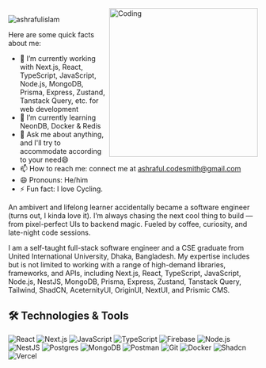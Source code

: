 <!--
**Srabon444/srabon444** is a ✨ _special_ ✨ repository because its `README.md` (this file) appears on your GitHub profile.

# Hi, I'm Ashraful, a CS undergrad who loves learning about new things and loves to develop new softwares. 👋🏾👨‍🎓‍💻
## Hello World! :sparkling_heart: 👋🏽 
### I :heart: GitHub :octocat:
![](https://github-readme-stats.vercel.app/api?username=srabon444&show_icons=true&line_height=30)
<!--
**Srabon444/srabon444** is a ✨ _special_ ✨ repository because its `README.md` (this file) appears on your GitHub profile.
-->

<img align="right" alt="Coding" width="300" src="https://i.imgur.com/k5Pm5i7.gif">

<p align="left"> <img src="https://komarev.com/ghpvc/?username=Srabon444&label=Profile%20views&color=0e75b6&style=flat" alt="ashrafulislam" /> </p>
Here are some quick facts about me:

- 🔭 I’m currently working with Next.js, React, TypeScript, JavaScript, Node.js, MongoDB, Prisma, Express, Zustand, Tanstack Query, etc. for web development
- 🌱 I’m currently learning NeonDB, Docker & Redis
- 💬 Ask me about anything, and I'll try to accommodate according to your need😄
- 📫 How to reach me: connect me at ashraful.codesmith@gmail.com
- 😄 Pronouns: He/him
- ⚡ Fun fact: I love Cycling.

An ambivert and lifelong learner accidentally became a software engineer (turns out, I kinda love it). I’m always chasing the next cool thing to build — from pixel-perfect UIs to backend magic. Fueled by coffee, curiosity, and late-night code sessions.

I am a self-taught full-stack software engineer and a CSE graduate from United International University, Dhaka, Bangladesh. My expertise includes but is not limited to working with a range of high-demand libraries, frameworks, and APIs, including Next.js, React, TypeScript, JavaScript, Node.js, NestJS, MongoDB, Prisma, Express, Zustand, Tanstack Query, Tailwind, ShadCN, AceternityUI, OriginUI, NextUI, and Prismic CMS.

## 🛠️ Technologies & Tools

![React](https://img.shields.io/badge/-React-61DAFB?style=flat-square&logo=react&logoColor=white)
![Next.js](https://img.shields.io/badge/-Next.js-000?style=flat-square&logo=next.js&logoColor=white)
![JavaScript](https://img.shields.io/badge/-JavaScript-F7DF1E?style=flat-square&logo=javascript&logoColor=black)
![TypeScript](https://img.shields.io/badge/-TypeScript-007ACC?style=flat-square&logo=typescript&logoColor=white)
![Firebase](https://img.shields.io/badge/-Firebase-ffca28?style=flat-square&logo=firebase&logoColor=black)
![Node.js](https://img.shields.io/badge/-Node.js-43853d?style=flat-square&logo=Node.js&logoColor=white)
![NestJS](https://img.shields.io/badge/-NestJs-ea2845?style=flat-square&logo=nestjs&logoColor=white)
![Postgres](https://img.shields.io/badge/postgresql-4169e1?style=flat-square&logo=postgresql&logoColor=white)
![MongoDB](https://img.shields.io/badge/-MongoDB-13aa52?style=flat-square&logo=mongodb&logoColor=white)
![Postman](https://img.shields.io/badge/Postman-FF6C37?style=flat-square&logo=Postman&logoColor=white)
![Git](https://img.shields.io/badge/-Git-F05032?style=flat-square&logo=git&logoColor=white)
![Docker](https://img.shields.io/badge/-Docker-2496ED?style=flat-square&logo=docker&logoColor=white)
![Shadcn](https://img.shields.io/badge/shadcn/ui-000000?style=flat-square&logo=shadcn/ui&logoColor=white)
![Vercel](https://img.shields.io/badge/Vercel-000000?style=flat-square&logo=vercel&logoColor=white)

